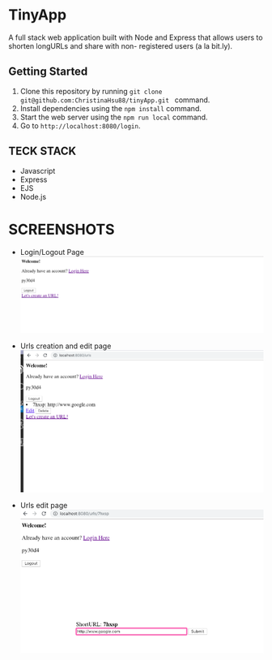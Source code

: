 # TinyApp
A full stack web application built with Node and Express that allows users to shorten longURLs and share with non- registered users (a la bit.ly).

## Getting Started
1. Clone this repository by running `git clone git@github.com:ChristinaHsu88/tinyApp.git ` command.
2. Install dependencies using the `npm install` command.
3. Start the web server using the `npm run local` command. 
4. Go to `http://localhost:8080/login`.

## TECK STACK
* Javascript
* Express
* EJS
* Node.js

# SCREENSHOTS
* Login/Logout Page
!["user-login demo"](https://github.com/ChristinaHsu88/tinyApp/blob/master/docs/user-login.png)

* Urls creation and edit page
!["urls link demo"](https://github.com/ChristinaHsu88/tinyApp/blob/master/docs/urls%20link.png)

* Urls edit page
!["user edit demo"](https://github.com/ChristinaHsu88/tinyApp/blob/master/docs/user_id%20page.png)




